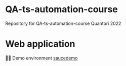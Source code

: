# QA-ts-automation-course
Repository for QA-ts-automation-course Quantori 2022

# Web application

🧑‍🎓 Demo environment [saucedemo]



[saucedemo]: https://www.saucedemo.com/

